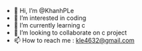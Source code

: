 - 👋 Hi, I’m @KhanhPLe
- 👀 I’m interested in coding
- 🌱 I’m currently learning c
- 💞️ I’m looking to collaborate on c project
- 📫 How to reach me : kle4632@gmail.com

<!---
KhanhPLe/KhanhPLe is a ✨ special ✨ repository because its `README.md` (this file) appears on your GitHub profile.
You can click the Preview link to take a look at your changes.
--->
